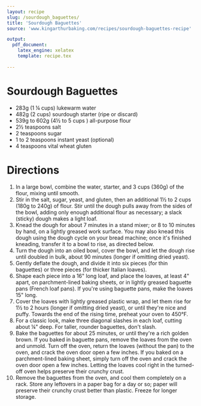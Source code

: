 ```yaml
---
layout: recipe
slug: /sourdough_baguettes/
title: 'Sourdough Baguettes'
source: 'www.kingarthurbaking.com/recipes/sourdough-baguettes-recipe'

output: 
  pdf_document:
    latex_engine: xelatex
    template: recipe.tex
    
---
```


# Sourdough Baguettes

- 283g (1 ¼ cups) lukewarm water
- 482g (2 cups) sourdough starter (ripe or discard)
- 539g to 602g (4½ to 5 cups ) all-purpose flour 
- 2½ teaspoons salt
- 2 teaspoons sugar
- 1 to 2 teaspoons instant yeast (optional)
- 4 teaspoons vital wheat gluten

# Directions

1. In a large bowl, combine the water, starter, and 3 cups (360g) of the flour, mixing until smooth.
2. Stir in the salt, sugar, yeast, and gluten, then an additional 1½ to 2 cups (180g to 240g) of flour. Stir until the dough pulls away from the sides of the bowl, adding only enough additional flour as necessary; a slack (sticky) dough makes a light loaf.
3. Knead the dough for about 7 minutes in a stand mixer; or 8 to 10 minutes by hand, on a lightly greased work surface. You may also knead this dough using the dough cycle on your bread machine; once it's finished kneading, transfer it to a bowl to rise, as directed below.
4. Turn the dough into an oiled bowl, cover the bowl, and let the dough rise until doubled in bulk, about 90 minutes (longer if omitting dried yeast).
5. Gently deflate the dough, and divide it into six pieces (for thin baguettes) or three pieces (for thicker Italian loaves).
6. Shape each piece into a 16" long loaf, and place the loaves, at least 4" apart, on parchment-lined baking sheets, or in lightly greased baguette pans (French loaf pans). If you're using baguette pans, make the loaves 15" long.
7. Cover the loaves with lightly greased plastic wrap, and let them rise for 1½ to 2 hours (longer if omitting dried yeast), or until they're nice and puffy. Towards the end of the rising time, preheat your oven to 450°F.
8. For a classic look, make three diagonal slashes in each loaf, cutting about ¼" deep. For taller, rounder baguettes, don't slash.
9. Bake the baguettes for about 25 minutes, or until they're a rich golden brown. If you baked in baguette pans, remove the loaves from the oven and unmold. Turn off the oven, return the loaves (without the pan) to the oven, and crack the oven door open a few inches. If you baked on a parchment-lined baking sheet, simply turn off the oven and crack the oven door open a few inches. Letting the loaves cool right in the turned-off oven helps preserve their crunchy crust.
10. Remove the baguettes from the oven, and cool them completely on a rack. Store any leftovers in a paper bag for a day or so; paper will preserve their crunchy crust better than plastic. Freeze for longer storage.